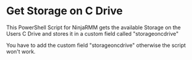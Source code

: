 
# Get Storage on C Drive

This PowerShell Script for NinjaRMM gets the available Storage on the Users C Drive and stores it in a custom field called "storageoncdrive"

You have to add the custom field "storageoncdrive" otherwise the script won't work.
